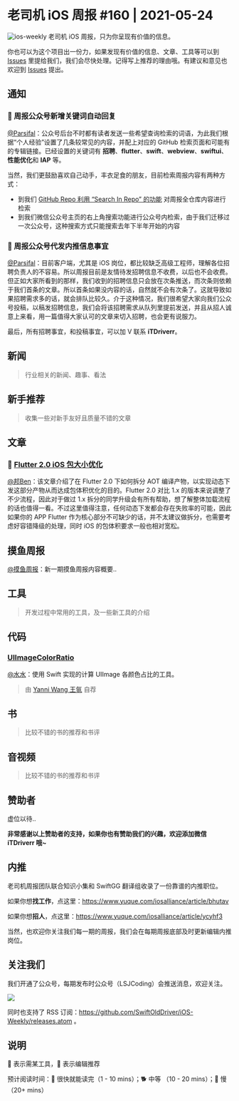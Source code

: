 # 老司机 iOS 周报 #160 | 2021-05-24

![ios-weekly](https://github.com/SwiftOldDriver/iOS-Weekly/blob/master/assets/ios-weekly.png?raw=true)
老司机 iOS 周报，只为你呈现有价值的信息。

你也可以为这个项目出一份力，如果发现有价值的信息、文章、工具等可以到 [Issues](https://github.com/SwiftOldDriver/iOS-Weekly/issues) 里提给我们，我们会尽快处理。记得写上推荐的理由哦。有建议和意见也欢迎到 [Issues](https://github.com/SwiftOldDriver/iOS-Weekly/issues) 提出。

## 通知

### 🌟 周报公众号新增关键词自动回复

[@Parsifal](https://github.com/ParsifalC)：公众号后台不时都有读者发送一些希望查询检索的词语，为此我们根据“个人经验”设置了几条较常见的内容，并配上对应的 GitHub 检索页面和可能有的专辑链接。已经设置的关键词有 **招聘**、**flutter**、**swift**、**webview**、**swiftui**、**性能优化**和 **IAP** 等。

当然，我们更鼓励喜欢自己动手，丰衣足食的朋友，目前检索周报内容有两种方式：

- 到我们 [GitHub Repo 利用 “Search In Repo” 的功能](https://github.com/SwiftOldDriver/iOS-Weekly/search?q=swift) 对周报全仓库内容进行检索
- 到我们微信公众号主页的右上角搜索功能进行公众号内检索，由于我们迁移过一次公众号，这种搜索方式只能搜索去年下半年开始的内容

### 🌟 周报公众号代发内推信息事宜

[@Parsifal](https://github.com/ParsifalC)：目前客户端，尤其是 iOS 岗位，都比较缺乏高级工程师，理解各位招聘负责人的不容易。所以周报目前是友情待发招聘信息不收费，以后也不会收费。但正如大家所看到的那样，我们收到的招聘信息只会放在次条推送，而次条则依赖于我们首条的文章。所以首条如果没内容的话，自然就不会有次条了。这就导致如果招聘需求多的话，就会排队比较久。介于这种情况，我们很希望大家向我们公众号投稿，以稿发招聘信息，我们会将该招聘需求从队列里提前发送，并且从招人诚意上来看，用一篇值得大家认可的文章来切入招聘，也会更有说服力。

最后，所有招聘事宜，和投稿事宜，可以加 V 联系 **iTDriverr**。

## 新闻

> 行业相关的新闻、趣事、看法

## 新手推荐

> 收集一些对新手友好且质量不错的文章

## 文章

### 🐢 [Flutter 2.0 iOS 包大小优化 ](https://juejin.cn/post/6959811895645700132/)

[@邦Ben](https://weibo.com/linwenbang)：该文章介绍了在 Flutter 2.0 下如何拆分 AOT 编译产物，以实现动态下发这部分产物从而达成包体积优化的目的。Flutter 2.0 对比 1.x 的版本来说调整了不少流程，因此对于做过 1.x 拆分的同学升级会有所有帮助，想了解整体加载流程的话也值得一看。不过这里值得注意，任何动态下发都会存在失败率的可能，因此如果你的 APP Flutter 作为核心部分不可缺少的话，并不太建议做拆分，也需要考虑好容错降级的处理，同时 iOS 的包体积要求一般也相对宽松。

## 摸鱼周报

[@摸鱼周报](https://github.com/zhangferry/iOSWeeklyLearning)：新一期摸鱼周报内容概要..

## 工具

> 开发过程中常用的工具，及一些新工具的介绍

## 代码

### [UIImageColorRatio](https://github.com/623637646/UIImageColorRatio)

[@水水](https://www.xuyanlan.com)：使用 Swift 实现的计算 UIImage 各颜色占比的工具。

> 由 [Yanni Wang 王氩](https://github.com/623637646) 自荐

## 书

> 比较不错的书的推荐和书评

## 音视频

> 比较不错的书的推荐和书评

## 赞助者

虚位以待..

**非常感谢以上赞助者的支持，如果你也有赞助我们的兴趣，欢迎添加微信 iTDriverr 哦~**

## 内推

老司机周报团队联合知识小集和 SwiftGG 翻译组收录了一份靠谱的内推职位。

如果你想**找工作**，点这里：https://www.yuque.com/iosalliance/article/bhutav

如果你想**招人**，点这里：https://www.yuque.com/iosalliance/article/ycyhf3

当然，也欢迎你关注我们每一期的周报，我们会在每期周报底部及时更新编辑内推岗位。

## 关注我们

我们开通了公众号，每期发布时公众号（LSJCoding）会推送消息，欢迎关注。

![](https://github.com/SwiftOldDriver/iOS-Weekly/blob/master/assets/qrcode_for_wechat.jpg?raw=true)

同时也支持了 RSS 订阅：https://github.com/SwiftOldDriver/iOS-Weekly/releases.atom 。

## 说明

🚧 表示需某工具，🌟 表示编辑推荐

预计阅读时间：🐎 很快就能读完（1 - 10 mins）；🐕 中等 （10 - 20 mins）；🐢 慢（20+ mins）
